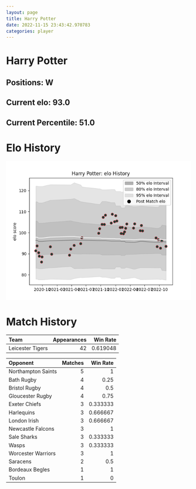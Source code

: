 ```yaml
---  
layout: page  
title: Harry Potter  
date: 2022-11-15 23:43:42.970783  
categories: player  
---
```

# Harry Potter

## Positions: W

## Current elo: 93.0

## Current Percentile: 51.0

# Elo History


![elo history](history_HarryPotter.png)
# Match History


| Team             |   Appearances |   Win Rate |
|:-----------------|--------------:|-----------:|
| Leicester Tigers |            42 |   0.619048 |

| Opponent           |   Matches |   Win Rate |
|:-------------------|----------:|-----------:|
| Northampton Saints |         5 |   1        |
| Bath Rugby         |         4 |   0.25     |
| Bristol Rugby      |         4 |   0.5      |
| Gloucester Rugby   |         4 |   0.75     |
| Exeter Chiefs      |         3 |   0.333333 |
| Harlequins         |         3 |   0.666667 |
| London Irish       |         3 |   0.666667 |
| Newcastle Falcons  |         3 |   1        |
| Sale Sharks        |         3 |   0.333333 |
| Wasps              |         3 |   0.333333 |
| Worcester Warriors |         3 |   1        |
| Saracens           |         2 |   0.5      |
| Bordeaux Begles    |         1 |   1        |
| Toulon             |         1 |   0        |